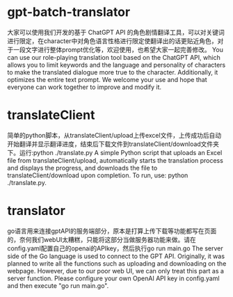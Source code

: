 # gpt-batch-translator
大家可以使用我们开发的基于 ChatGPT API 的角色剧情翻译工具，可以对关键词进行限定，在character中对角色语言性格进行限定使翻译出的话更贴近角色，对于一段文字进行整体prompt优化等，欢迎使用，也希望大家一起完善修改。
You can use our role-playing translation tool based on the ChatGPT API, which allows you to limit keywords and the language and personality of characters to make the translated dialogue more true to the character. Additionally, it optimizes the entire text prompt. We welcome your use and hope that everyone can work together to improve and modify it.

# translateClient
简单的python脚本，从translateClient/upload上传excel文件，上传成功后自动开始翻译并显示翻译进度，结束后下载文件到translateClient/download文件夹下。运行:python ./translate.py
A simple Python script that uploads an Excel file from translateClient/upload, automatically starts the translation process and displays the progress, and downloads the file to translateClient/download upon completion. To run, use: python ./translate.py.

# translator
go语言用来连接gptAPI的服务端部分，原本是打算上传下载等功能都写在页面的，奈何我们webUI太糟糕，只能将这部分当做服务器功能来做。请在config.yaml配置自己的openai的APIkey，然后执行go run main.go
The server side of the Go language is used to connect to the GPT API. Originally, it was planned to write all the functions such as uploading and downloading on the webpage. However, due to our poor web UI, we can only treat this part as a server function. Please configure your own OpenAI API key in config.yaml and then execute "go run main.go".